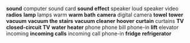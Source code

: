 **sound**
computer sound card
**sound effect**
speaker
loud speaker
video
**radios**
**lamp**
lamps
warm
**warm bath**
**camera**
digital camera
**towel**
**tower**
**vacuum**
**vacuum the stairs**
**vacuum cleaner**
**hoover**
**curtain**
curtains
**TV**
**closed-circuit TV**
**water heater**
phone
phone bill
phone-in
**lift**
elevator
incoming
**incoming calls**
incoming call
phone-in
**fridge**
**refrigerator**

